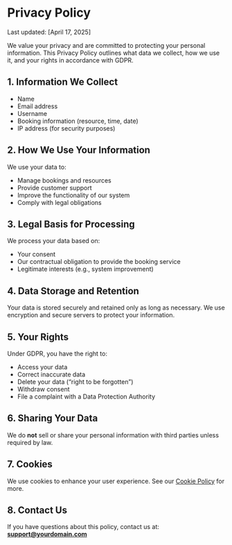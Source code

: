 # Privacy Policy

Last updated: [April 17, 2025]

We value your privacy and are committed to protecting your personal information. This Privacy Policy outlines what data we collect, how we use it, and your rights in accordance with GDPR.

## 1. Information We Collect
- Name
- Email address
- Username
- Booking information (resource, time, date)
- IP address (for security purposes)

## 2. How We Use Your Information
We use your data to:
- Manage bookings and resources
- Provide customer support
- Improve the functionality of our system
- Comply with legal obligations

## 3. Legal Basis for Processing
We process your data based on:
- Your consent
- Our contractual obligation to provide the booking service
- Legitimate interests (e.g., system improvement)

## 4. Data Storage and Retention
Your data is stored securely and retained only as long as necessary. We use encryption and secure servers to protect your information.

## 5. Your Rights
Under GDPR, you have the right to:
- Access your data
- Correct inaccurate data
- Delete your data (“right to be forgotten”)
- Withdraw consent
- File a complaint with a Data Protection Authority

## 6. Sharing Your Data
We do **not** sell or share your personal information with third parties unless required by law.

## 7. Cookies
We use cookies to enhance your user experience. See our [Cookie Policy](https://github.com/male55999/CybersecurityLesson/blob/main/Booking%20system/Phase%204/cookiepolicy.md) for more.

## 8. Contact Us
If you have questions about this policy, contact us at: **support@yourdomain.com**


